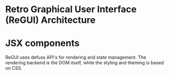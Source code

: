 # Retro Graphical User Interface (ReGUI) Architecture

# JSX components 

ReGUI uses defuss API's for rendering and state management.
The rendering backend is the DOM itself, while the styling and
theming is based on CSS.

